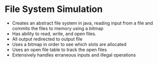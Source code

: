 # File System Simulation #

- Creates an abstract file system in java, reading input from a file and commits the files to memory using a bitmap
- Has ability to read, write, and open files.
- All output redirected to output file
- Uses a bitmap in order to see which slots are allocated
- Uses an open file table to track the open files
- Extensively handles erraneous inputs and illegal operations
